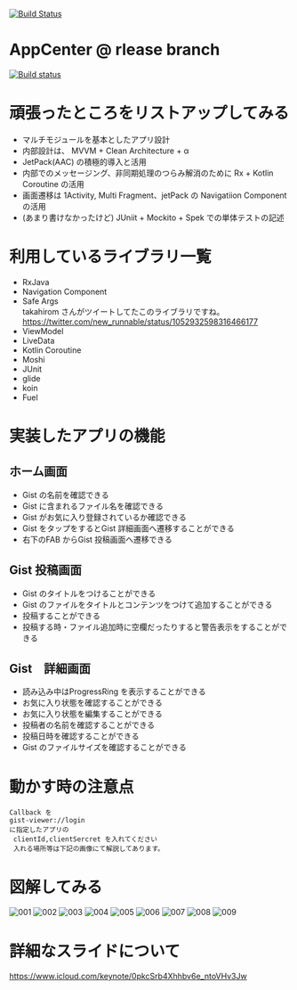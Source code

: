 [![Build Status](https://kuxu.visualstudio.com/GistViewerForAndroid/_apis/build/status/GistViewerForAndroid-Android-CI)](https://kuxu.visualstudio.com/GistViewerForAndroid/_build/latest?definitionId=5)

# AppCenter @ rlease branch

[![Build status](https://build.appcenter.ms/v0.1/apps/238831d4-d89e-4428-a2c0-32b4a4fee695/branches/release/badge)](https://appcenter.ms)

# 頑張ったところをリストアップしてみる

- マルチモジュールを基本としたアプリ設計
- 内部設計は、 MVVM + Clean Architecture + α
- JetPack(AAC) の積極的導入と活用
- 内部でのメッセージング、非同期処理のつらみ解消のために Rx + Kotlin Coroutine の活用
- 画面遷移は 1Activity, Multi Fragment、jetPack の Navigatiion Component の活用
- (あまり書けなかったけど) JUniit + Mockito + Spek での単体テストの記述

# 利用しているライブラリ一覧

- RxJava
- Navigation Component
- Safe Args   
  takahirom さんがツイートしてたこのライブラリですね。
  https://twitter.com/new_runnable/status/1052932598316466177
- ViewModel
- LiveData
- Kotlin Coroutine
- Moshi
- JUnit
- glide
- koin
- Fuel

# 実装したアプリの機能

## ホーム画面
- Gist の名前を確認できる
- Gist に含まれるファイル名を確認できる
- Gist がお気に入り登録されているか確認できる
- Gist をタップをするとGist 詳細画面へ遷移することができる
- 右下のFAB からGist 投稿画面へ遷移できる

## Gist 投稿画面
- Gist のタイトルをつけることができる
- Gist のファイルをタイトルとコンテンツをつけて追加することができる
- 投稿することができる
- 投稿する時・ファイル追加時に空欄だったりすると警告表示をすることができる

## Gist　詳細画面
- 読み込み中はProgressRing を表示することができる
- お気に入り状態を確認することができる
- お気に入り状態を編集することができる
- 投稿者の名前を確認することができる
- 投稿日時を確認することができる
- Gist のファイルサイズを確認することができる

# 動かす時の注意点

```
Callback を
gist-viewer://login
に指定したアプリの
 clientId,clientSercret を入れてください
 入れる場所等は下記の画像にて解説してあります。
 ```

# 図解してみる
![001](https://user-images.githubusercontent.com/16269075/47329748-db803200-d6b0-11e8-8276-ad3db00fe705.jpeg)
![002](https://user-images.githubusercontent.com/16269075/47329751-db803200-d6b0-11e8-8ef3-f2d4abd24bad.jpeg)
![003](https://user-images.githubusercontent.com/16269075/47329752-dc18c880-d6b0-11e8-861e-bc45dcfd4061.jpeg)
![004](https://user-images.githubusercontent.com/16269075/47329754-dc18c880-d6b0-11e8-836d-2f9f20757541.jpeg)
![005](https://user-images.githubusercontent.com/16269075/47329755-dc18c880-d6b0-11e8-8df2-4afd5d5b1dd1.jpeg)
![006](https://user-images.githubusercontent.com/16269075/47329756-dc18c880-d6b0-11e8-8261-35a8c426aaf1.jpeg)
![007](https://user-images.githubusercontent.com/16269075/47329758-dcb15f00-d6b0-11e8-9449-17506d2f08ab.jpeg)
![008](https://user-images.githubusercontent.com/16269075/47329759-dcb15f00-d6b0-11e8-94fc-fcc5e8d6decc.jpeg)
![009](https://user-images.githubusercontent.com/16269075/47329760-dcb15f00-d6b0-11e8-8958-788b5480583c.jpeg)



# 詳細なスライドについて

https://www.icloud.com/keynote/0pkcSrb4Xhhbv6e_ntoVHv3Jw
